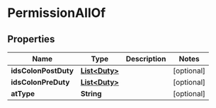 

# PermissionAllOf


## Properties

| Name | Type | Description | Notes |
|------------ | ------------- | ------------- | -------------|
|**idsColonPostDuty** | [**List&lt;Duty&gt;**](Duty.md) |  |  [optional] |
|**idsColonPreDuty** | [**List&lt;Duty&gt;**](Duty.md) |  |  [optional] |
|**atType** | **String** |  |  [optional] |



